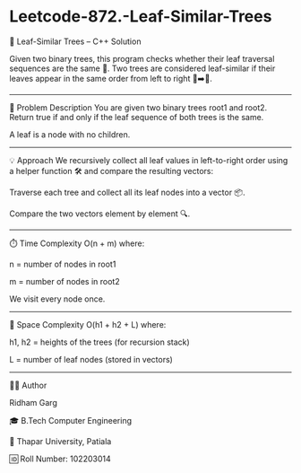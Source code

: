 # Leetcode-872.-Leaf-Similar-Trees
🍃 Leaf-Similar Trees – C++ Solution

Given two binary trees, this program checks whether their leaf traversal sequences are the same 📜.
Two trees are considered leaf-similar if their leaves appear in the same order from left to right 🌿➡️🌿.

---

📘 Problem Description
You are given two binary trees root1 and root2.
Return true if and only if the leaf sequence of both trees is the same.

A leaf is a node with no children.

---

💡 Approach
We recursively collect all leaf values in left-to-right order using a helper function 🛠️ and compare the resulting vectors:

Traverse each tree and collect all its leaf nodes into a vector 📦.

Compare the two vectors element by element 🔍.

---

⏱️ Time Complexity
O(n + m) where:

n = number of nodes in root1

m = number of nodes in root2

We visit every node once.

---

💾 Space Complexity
O(h1 + h2 + L) where:

h1, h2 = heights of the trees (for recursion stack)

L = number of leaf nodes (stored in vectors)

---

👨‍💻 Author

Ridham Garg

🎓 B.Tech Computer Engineering

🏫 Thapar University, Patiala

🆔 Roll Number: 102203014

